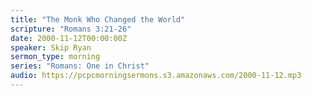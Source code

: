 ```yaml
---
title: "The Monk Who Changed the World"
scripture: "Romans 3:21-26"
date: 2000-11-12T00:00:00Z
speaker: Skip Ryan
sermon_type: morning
series: "Romans: One in Christ"
audio: https://pcpcmorningsermons.s3.amazonaws.com/2000-11-12.mp3 
---
```




